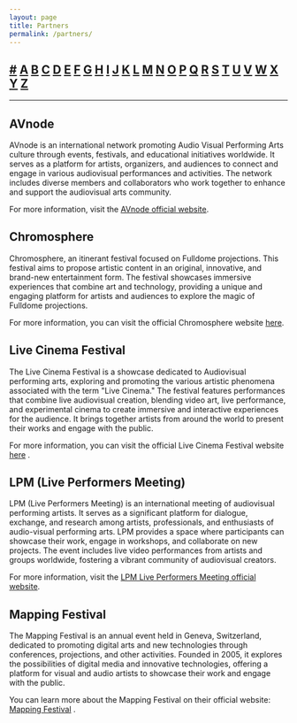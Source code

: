 ```yaml
---
layout: page
title: Partners
permalink: /partners/
---
```

## [#](#0) [A](#1) [B](#2) [C](#3) [D](#4) [E](#5) [F](#6) [G](#7) [H](#8) [I](#9) [J](#10) [K](#11) [L](#12) [M](#13) [N](#14) [O](#15) [P](#16) [Q](#17) [R](#18) [S](#19) [T](#20) [U](#21) [V](#22) [W](#23) [X](#24) [Y](#25) [Z](#26)

---
<a name="0"></a>

<a name="1"></a>

## AVnode
AVnode is an international network promoting Audio Visual Performing Arts culture through events, festivals, and educational initiatives worldwide. It serves as a platform for artists, organizers, and audiences to connect and engage in various audiovisual performances and activities. The network includes diverse members and collaborators who work together to enhance and support the audiovisual arts community.

For more information, visit the [AVnode official website](https://avnode.net).

<a name="2"></a>

<a name="3"></a>

## Chromosphere
Chromosphere, an itinerant festival focused on Fulldome projections. This festival aims to propose artistic content in an original, innovative, and brand-new entertainment form. The festival showcases immersive experiences that combine art and technology, providing a unique and engaging platform for artists and audiences to explore the magic of Fulldome projections.

For more information, you can visit the official Chromosphere website [here](https://chromosphere.eu/).

<a name="4"></a>

<a name="5"></a>

<a name="6"></a>

<a name="7"></a>

<a name="8"></a>

<a name="9"></a>

<a name="11"></a>

<a name="12"></a>

## Live Cinema Festival
The Live Cinema Festival is a showcase dedicated to Audiovisual performing arts, exploring and promoting the various artistic phenomena associated with the term "Live Cinema." The festival features performances that combine live audiovisual creation, blending video art, live performance, and experimental cinema to create immersive and interactive experiences for the audience. It brings together artists from around the world to present their works and engage with the public. 

For more information, you can visit the official Live Cinema Festival website [here](https://www.livecinemafestival.com/)  .

## LPM (Live Performers Meeting)
LPM (Live Performers Meeting) is an international meeting of audiovisual performing artists. It serves as a significant platform for dialogue, exchange, and research among artists, professionals, and enthusiasts of audio-visual performing arts. LPM provides a space where participants can showcase their work, engage in workshops, and collaborate on new projects. The event includes live video performances from artists and groups worldwide, fostering a vibrant community of audiovisual creators.

For more information, visit the [LPM Live Performers Meeting official website](https://liveperformersmeeting.net/).

<a name="13"></a>

## Mapping Festival

The Mapping Festival is an annual event held in Geneva, Switzerland, dedicated to promoting digital arts and new technologies through conferences, projections, and other activities. Founded in 2005, it explores the possibilities of digital media and innovative technologies, offering a platform for visual and audio artists to showcase their work and engage with the public.

You can learn more about the Mapping Festival on their official website: [Mapping Festival](https://www.mappingfestival.com/)  .

<a name="14"></a>

<a name="15"></a>

<a name="16"></a>

<a name="17"></a>

<a name="18"></a>

<a name="19"></a>

<a name="20"></a>

<a name="21"></a>

<a name="22"></a>

<a name="23"></a>

<a name="24"></a>

<a name="25"></a>

<a name="26"></a>